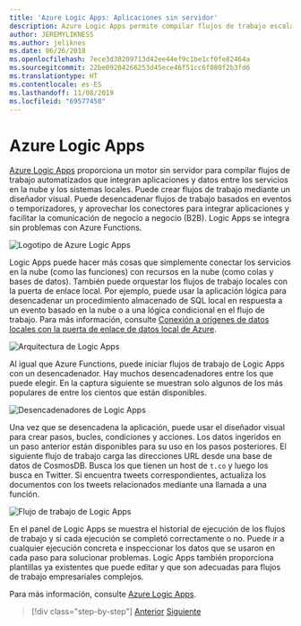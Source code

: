 ```yaml
---
title: 'Azure Logic Apps: Aplicaciones sin servidor'
description: Azure Logic Apps permite compilar flujos de trabajo escalables automatizados que integran aplicaciones y datos en los servicios en la nube y los sistemas locales.
author: JEREMYLIKNESS
ms.author: jeliknes
ms.date: 06/26/2018
ms.openlocfilehash: 7ece3d30209713d42ee44ef9c1be1cf0fe82464a
ms.sourcegitcommit: 22be09204266253d45ece46f51cc6f080f2b3fd6
ms.translationtype: HT
ms.contentlocale: es-ES
ms.lasthandoff: 11/08/2019
ms.locfileid: "69577458"
---
```

# <a name="azure-logic-apps"></a>Azure Logic Apps

[Azure Logic Apps](https://docs.microsoft.com/azure/logic-apps) proporciona un motor sin servidor para compilar flujos de trabajo automatizados que integran aplicaciones y datos entre los servicios en la nube y los sistemas locales. Puede crear flujos de trabajo mediante un diseñador visual. Puede desencadenar flujos de trabajo basados en eventos o temporizadores, y aprovechar los conectores para integrar aplicaciones y facilitar la comunicación de negocio a negocio (B2B). Logic Apps se integra sin problemas con Azure Functions.

![Logotipo de Azure Logic Apps](./media/logic-apps-logo.png)

Logic Apps puede hacer más cosas que simplemente conectar los servicios en la nube (como las funciones) con recursos en la nube (como colas y bases de datos). También puede orquestar los flujos de trabajo locales con la puerta de enlace local. Por ejemplo, puede usar la aplicación lógica para desencadenar un procedimiento almacenado de SQL local en respuesta a un evento basado en la nube o a una lógica condicional en el flujo de trabajo. Para más información, consulte [Conexión a orígenes de datos locales con la puerta de enlace de datos local de Azure](https://docs.microsoft.com/azure/analysis-services/analysis-services-gateway).

![Arquitectura de Logic Apps](./media/logic-apps-architecture.png)

Al igual que Azure Functions, puede iniciar flujos de trabajo de Logic Apps con un desencadenador. Hay muchos desencadenadores entre los que puede elegir. En la captura siguiente se muestran solo algunos de los más populares de entre los cientos que están disponibles.

![Desencadenadores de Logic Apps](./media/logic-app-triggers.png)

Una vez que se desencadena la aplicación, puede usar el diseñador visual para crear pasos, bucles, condiciones y acciones. Los datos ingeridos en un paso anterior están disponibles para su uso en los pasos posteriores. El siguiente flujo de trabajo carga las direcciones URL desde una base de datos de CosmosDB. Busca los que tienen un host de `t.co` y luego los busca en Twitter. Si encuentra tweets correspondientes, actualiza los documentos con los tweets relacionados mediante una llamada a una función.

![Flujo de trabajo de Logic Apps](./media/logic-app-workflow.png)

En el panel de Logic Apps se muestra el historial de ejecución de los flujos de trabajo y si cada ejecución se completó correctamente o no. Puede ir a cualquier ejecución concreta e inspeccionar los datos que se usaron en cada paso para solucionar problemas. Logic Apps también proporciona plantillas ya existentes que puede editar y que son adecuadas para flujos de trabajo empresariales complejos.

Para más información, consulte [Azure Logic Apps](https://docs.microsoft.com/azure/logic-apps).

>[!div class="step-by-step"]
>[Anterior](application-insights.md)
>[Siguiente](event-grid.md)
